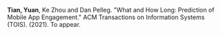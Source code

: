 **Tian, Yuan**, Ke Zhou and Dan Pelleg. "What and How Long: Prediction of Mobile App Engagement." ACM Transactions on Information Systems (TOIS). (2021). To appear. 


